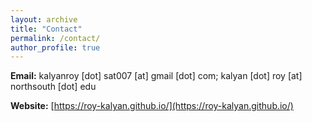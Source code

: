 ```yaml
---
layout: archive
title: "Contact"
permalink: /contact/
author_profile: true
---
```

**Email:** kalyanroy [dot] sat007 [at] gmail [dot] com; kalyan [dot] roy [at] northsouth [dot] edu

**Website:** [https://roy-kalyan.github.io/](https://roy-kalyan.github.io/)

